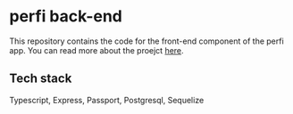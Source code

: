 # perfi back-end

This repository contains the code for the front-end component of the perfi app.
You can read more about the proejct [here](https://github.com/Mirthis/perfi).

## Tech stack

Typescript, Express, Passport, Postgresql, Sequelize

